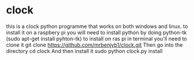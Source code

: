 # clock
this is a clock python programme that works on both windows and linux.
to install it on a raspbery pi you will need to install python by doing python-tk (sudo apt-get install pyhton-tk)
to install on ras pi in terminal you'll need to clone it
git clone <https://github.com/mrbenjyb1/clock.git>
Then go into the directory
cd clock
And then install it
sudo python clock.py install
